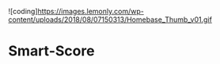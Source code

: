 ![coding]https://images.lemonly.com/wp-content/uploads/2018/08/07150313/Homebase_Thumb_v01.gif

# Smart-Score
